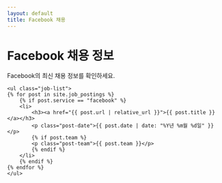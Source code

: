 ```yaml
---
layout: default
title: Facebook 채용
---
```


<div class="company-section">
    <h1>Facebook 채용 정보</h1>
    <p>Facebook의 최신 채용 정보를 확인하세요.</p>

    <ul class="job-list">
    {% for post in site.job_postings %}
        {% if post.service == "facebook" %}
        <li>
            <h3><a href="{{ post.url | relative_url }}">{{ post.title }}</a></h3>
            <p class="post-date">{{ post.date | date: "%Y년 %m월 %d일" }}</p>
            {% if post.team %}
            <p class="post-team">{{ post.team }}</p>
            {% endif %}
        </li>
        {% endif %}
    {% endfor %}
    </ul>
</div> 